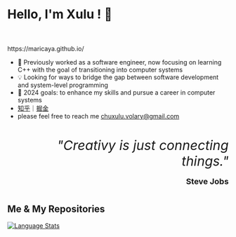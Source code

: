 <h1 style="border: none !important">Hello, I'm <strong>Xulu</strong> ! 👋 </h1>
<br /><br />
https://maricaya.github.io/

-   🔭 Previously worked as a software engineer, now focusing on learning C++ with the goal of transitioning into computer systems
-   💡 Looking for ways to bridge the gap between software development and system-level programming
-   🥅 2024 goals: to enhance my skills and pursue a career in computer systems
-   [知乎](https://www.zhihu.com/people/zhe-xu-lu)｜[掘金](https://juejin.cn/user/219558057617374)
-   please feel free to reach me chuxulu.volary@gmail.com

<div style="margin: 40px 0; text-align: right;" align="right">
<em style="font-size: 30px">"Creativy is just connecting things."</em>
<p style="font-size: 18px; font-weight: bold;">Steve Jobs</p>
</div>


<h2 style="border: none !important">Me & My Repositories</h2>

<!-- <div><a href="#"><img alt="GitHub Stats" src="https://github-readme-stats.vercel.app/api?username=Maricaya&show_icons=true&hide_border=true&theme=darkc" /></a></div> -->

<div><a href="#"><img alt="Language Stats" src="https://github-readme-stats.vercel.app/api/top-langs/?username=Maricaya&layout=compact&theme=dark&hide_border=true" /></a></div>


<!-- 
<div style="margin: 40px 0;">

<h2 style="border: none !important">🖥 Skills</h2>

<h3 style="margin: 20px 0;border: none !important">📉 Front-end</h3>

<p>
 <a href="#"><img src="https://img.shields.io/badge/typescript%20-%23007ACC.svg?&style=for-the-badge&logo=typescript&logoColor=white" alt="TypeScript" /></a>
  <a href="#"><img src="https://img.shields.io/badge/typescript%20-%23007ACC.svg?&style=for-the-badge&logo=typescript&logoColor=white" alt="TypeScript" /></a>
  <a href="#"><img src="https://img.shields.io/badge/javascript%20-%23323330.svg?&style=for-the-badge&logo=javascript&logoColor=%23F7DF1E" alt="JavaScript" /></a>
  <a href="#"><img src="https://img.shields.io/badge/html5%20-%23E34F26.svg?&style=for-the-badge&logo=html5&logoColor=white" akt="HTML"/></a>
  <a href="#"><img src="https://img.shields.io/badge/css3%20-%231572B6.svg?&style=for-the-badge&logo=css3&logoColor=white" alt="CSS"/></a>
</p>

<h3 style="margin: 20px 0;border: none !important">🎨 Design</h3>

<p>
  <a href="#"><img src="https://img.shields.io/badge/Figma%20-%23F24E1E.svg?&style=for-the-badge&logo=figma&logoColor=white" alt="Figma" /></a>
  <a href="#"><img src="https://img.shields.io/badge/Adobe%20XD%20-%23FF61F6.svg?&style=for-the-badge&logo=adobe-xd&logoColor=white" alt="Adobe XD"/></a>
</p>


<h3 style="margin: 20px 0;border: none !important">💿 Back-end & Databases</h3>

<p>
  <a href="#"><img src="https://img.shields.io/badge/node.js%20-%2343853D.svg?&style=for-the-badge&logo=node.js&logoColor=white" alt="NodeJS" /></a>
  <a href="#"><img src="https://img.shields.io/badge/express.js%20-%23404d59.svg?&style=for-the-badge&logo=express&logoColor=white" alt="ExpressJS"/></a>
  <a href="#"><img src="https://img.shields.io/badge/php-%23777BB4.svg?&style=for-the-badge&logo=php&logoColor=white" alt="PHP"/></a>
    <a href="#"><img src="https://img.shields.io/badge/mysql-%230081CB.svg?&style=for-the-badge&logo=mysql&logoColor=white" alt="MySQL" /></a>
  <a href="#"><img src ="https://img.shields.io/badge/MongoDB-%234ea94b.svg?&style=for-the-badge&logo=mongodb&logoColor=white" alt="MongoDB"/></a>
  <a href="#"><img src ="https://img.shields.io/badge/PostgreSQL-%234169E1.svg?&style=for-the-badge&logo=postgresql&logoColor=white" alt="PostgreSQL"/></a>
</p>



<h3 style="margin: 20px 0;border: none !important">🔨 Frameworks & Libraries</h3>

<p>
  <a href="#"><img src="https://img.shields.io/badge/react%20-%2320232a.svg?&style=for-the-badge&logo=react&logoColor=%2361DAFB" alt="React"/></a>
  <a href="#"><img src="https://img.shields.io/badge/angular%20-%23DD0031.svg?&style=for-the-badge&logo=angular&logoColor=white" alt="Angular"/></a>
  <a href="#"><img src="https://img.shields.io/badge/bootstrap%20-%23563D7C.svg?&style=for-the-badge&logo=bootstrap&logoColor=white" alt="BootStrap"/></a>
  <a href="#"><img src="https://img.shields.io/badge/Chakra%20UI%20-%23319795.svg?&style=for-the-badge&logo=chakra-ui&logoColor=white" alt="Chakra UI"/></a>
  <a href="#"><img src="https://img.shields.io/badge/material%20ui%20-%230081CB.svg?&style=for-the-badge&logo=mui&logoColor=white" alt="MaterialUI"/></a>
  <a href="#"><img src="https://img.shields.io/badge/laravel%20-%23FF2D20.svg?&style=for-the-badge&logo=laravel&logoColor=white" alt="Laravel"/></a>
</p>

<h3 style="margin: 20px 0;border: none !important">📂 Others</h3>
<p>

  <a href="#"><img src="https://img.shields.io/badge/git%20-%23F05033.svg?&style=for-the-badge&logo=git&logoColor=white" alt="Git"/></a>
  <a href="#"><img src="https://img.shields.io/badge/markdown-%23000000.svg?&style=for-the-badge&logo=markdown&logoColor=white" alt="Markdow"/></a>
</p>

</div> -->
